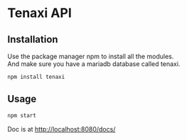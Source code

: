 # Tenaxi API


## Installation

Use the package manager npm to install all the modules.  
And make sure you have a mariadb database called tenaxi.

```bash
npm install tenaxi
```

## Usage

```bash
npm start
```

Doc is at [http://localhost:8080/docs/](http://localhost:8080/docs/)